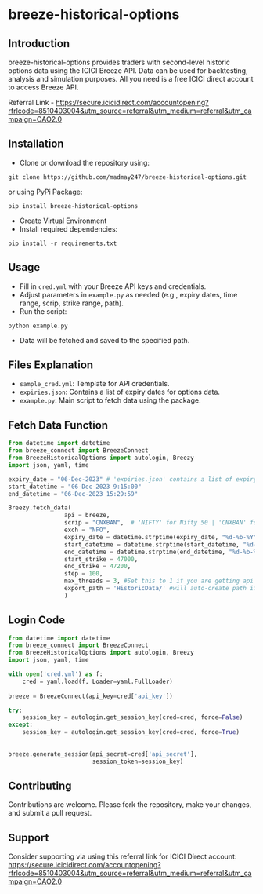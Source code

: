 # breeze-historical-options

## Introduction
breeze-historical-options provides traders with second-level historic options data using the ICICI Breeze API. Data can be used for backtesting, analysis and simulation purposes. All you need is a free ICICI direct account to access Breeze API.

Referral Link - https://secure.icicidirect.com/accountopening?rfrlcode=8510403004&utm_source=referral&utm_medium=referral&utm_campaign=OAO2.0

## Installation
- Clone or download the repository using:
```
git clone https://github.com/madmay247/breeze-historical-options.git
```
or using PyPi Package:
```
pip install breeze-historical-options
```
- Create Virtual Environment
- Install required dependencies: 
```
pip install -r requirements.txt
```

## Usage
- Fill in `cred.yml` with your Breeze API keys and credentials.
- Adjust parameters in `example.py` as needed (e.g., expiry dates, time range, scrip, strike range, path).
- Run the script: 
```
python example.py
```
- Data will be fetched and saved to the specified path.

## Files Explanation
- `sample_cred.yml`: Template for API credentials.
- `expiries.json`: Contains a list of expiry dates for options data.
- `example.py`: Main script to fetch data using the package.

## Fetch Data Function
```python
from datetime import datetime
from breeze_connect import BreezeConnect
from BreezeHistoricalOptions import autologin, Breezy
import json, yaml, time

expiry_date = "06-Dec-2023" # 'expiries.json' contains a list of expiry dates in this format
start_datetime = "06-Dec-2023 9:15:00" 
end_datetime = "06-Dec-2023 15:29:59" 

Breezy.fetch_data(
                api = breeze,
                scrip = "CNXBAN",  # 'NIFTY' for Nifty 50 | 'CNXBAN' for Bank Nifty | 'NIFFIN' for Finnifty | 'NIFMID' for Midcap Nifty
                exch = "NFO",
                expiry_date = datetime.strptime(expiry_date, "%d-%b-%Y"),
                start_datetime = datetime.strptime(start_datetime, "%d-%b-%Y %H:%M:%S"),
                end_datetime = datetime.strptime(end_datetime, "%d-%b-%Y %H:%M:%S"),
                start_strike = 47000,
                end_strike = 47200,
                step = 100,
                max_threads = 3, #Set this to 1 if you are getting api breeze_historical_v2() error
                export_path = 'HistoricData/' #will auto-create path if it doesn't exist
                )
```
## Login Code
```python
from datetime import datetime
from breeze_connect import BreezeConnect
from BreezeHistoricalOptions import autologin, Breezy
import json, yaml, time

with open('cred.yml') as f:
    cred = yaml.load(f, Loader=yaml.FullLoader)
    
breeze = BreezeConnect(api_key=cred['api_key'])

try:
    session_key = autologin.get_session_key(cred=cred, force=False)
except:
    session_key = autologin.get_session_key(cred=cred, force=True)
    
    
breeze.generate_session(api_secret=cred['api_secret'],
                        session_token=session_key)
```
## Contributing
Contributions are welcome. Please fork the repository, make your changes, and submit a pull request.

## Support
Consider supporting via using this referral link for ICICI Direct account:
https://secure.icicidirect.com/accountopening?rfrlcode=8510403004&utm_source=referral&utm_medium=referral&utm_campaign=OAO2.0